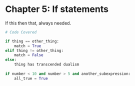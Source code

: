 # Chapter 5: If statements

If this then that, always needed.

```python
# Code Covered

if thing == other_thing:
    match = True
elif thing != other_thing:
    match = False
else:
    thing has transcended dualism
    
if number < 10 and number > 5 and another_subexpression:
    all_true = True    


```